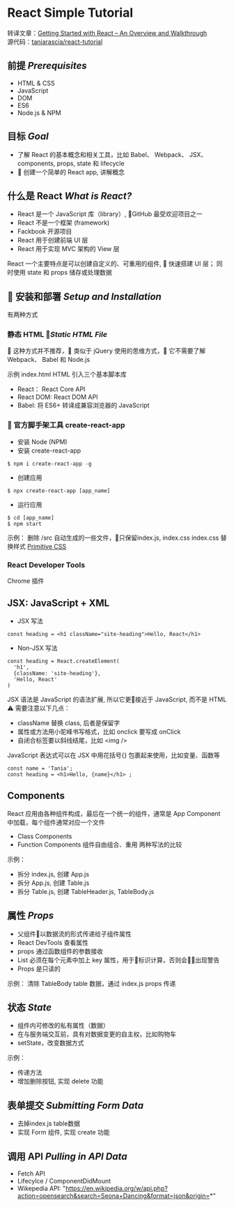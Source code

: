 # React Simple Tutorial

转译文章：[Getting Started with React – An Overview and Walkthrough](https://www.taniarascia.com/getting-started-with-react/)  
源代码：[taniarascia/react-tutorial](https://github.com/taniarascia/react-tutorial)

## 前提 _Prerequisites_

- HTML & CSS
- JavaScript
- DOM
- ES6
- Node.js & NPM

## 目标 _Goal_

- 了解 React 的基本概念和相关工具，比如 Babel、 Webpack、 JSX、 components, props, state 和 lifecycle
-  创建一个简单的 React app, 讲解概念

## 什么是 React _What is React?_

- React 是一个 JavaScript 库（library）, GitHub 最受欢迎项目之一
- React 不是一个框架 (framework)
- Fackbook 开源项目
- React 用于创建前端 UI 层
- React 用于实现 MVC 架构的 View 层

React 一个主要特点是可以创建自定义的、可重用的组件,  快速搭建 UI 层； 同时使用 state 和 props 储存或处理数据

##  安装和部署 _Setup and Installation_

有两种方式

### 静态 HTML *Static HTML File*

 这种方式并不推荐， 类似于 jQuery 使用的思维方式， 它不需要了解 Webpack、 Babel 和 Node.js

示例 index.html
HTML 引入三个基本脚本库

- React： React Core API
- React DOM: React DOM API
- Babel: 将 ES6+ 转译成兼容浏览器的 JavaScript

###  官方脚手架工具 create-react-app

- 安装 Node (NPM)
- 安装 create-react-app

```
$ npm i create-react-app -g
```

- 创建应用

```
$ npx create-react-app [app_name]
```

- 运行应用

```
$ cd [app_name]
$ npm start
```

示例：
删除 /src 自动生成的一些文件，只保留index.js, index.css
index.css 替换样式
[Primitive CSS](https://taniarascia.github.io/primitive/css/main.css)

### React Developer Tools

Chrome 插件

## JSX: JavaScript + XML

- JSX 写法

```
const heading = <h1 className="site-heading">Hello, React</h1>
```

- Non-JSX 写法

```
const heading = React.createElement(
  'h1',
  {className: 'site-heading'},
  'Hello, React'
)
```

JSX 语法是 JavaScript 的语法扩展, 所以它更接近于 JavaScript, 而不是 HTML
⚠️ 需要注意以下几点：
- className 替换 class, 后者是保留字
- 属性或方法用小驼峰书写格式，比如 onclick 要写成 onClick
- 自闭合标签要以斜线结尾，比如 <img \/>

JavaScript 表达式可以在 JSX 中用花括号{} 包裹起来使用，比如变量、函数等

```
const name = 'Tania';
const heading = <h1>Hello, {name}</h1> ;
```

## Components

React 应用由各种组件构成，最后在一个统一的组件，通常是 App Component 中加载，每个组件通常对应一个文件

- Class Components
- Function Components
  组件自由组合、重用
  两种写法的比较

示例：

- 拆分 index.js, 创建 App.js
- 拆分 App.js, 创建 Table.js
- 拆分 Table.js, 创建 TableHeader.js, TableBody.js

## 属性 _Props_

- 父组件以数据流的形式传递给子组件属性
- React DevTools 查看属性
- props 通过函数组件的参数接收
- List 必须在每个元素中加上 key 属性，用于标识计算，否则会出现警告
- Props 是只读的

示例： 清除 TableBody table 数据，通过 index.js props 传递

## 状态 _State_

- 组件内可修改的私有属性（数据）
- 在与服务端交互前，具有对数据变更的自主权，比如购物车
- setState，改变数据方式

示例：
- 传递方法
- 增加删除按钮, 实现 delete 功能

## 表单提交 _Submitting Form Data_

- 去掉index.js table数据
- 实现 Form 组件, 实现 create 功能

## 调用 API _Pulling in API Data_

- Fetch API
- Lifecylce / ComponentDidMount
- Wikepedia API: "https://en.wikipedia.org/w/api.php?action=opensearch&search=Seona+Dancing&format=json&origin=*"
